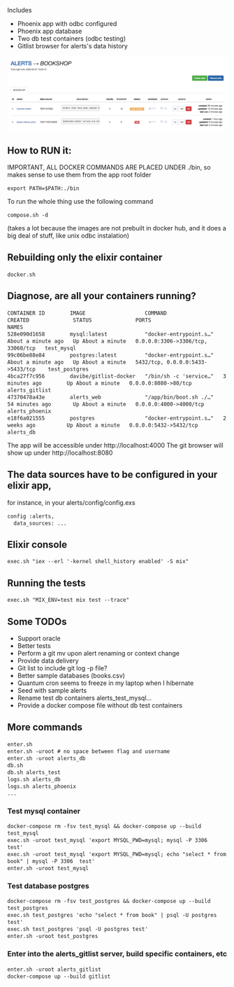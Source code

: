 
Includes
  - Phoenix app with odbc configured
  - Phoenix app database
  - Two db test containers (odbc testing)
  - Gitlist browser for alerts's data history

![sample](./sample.png)


## How to RUN it:

IMPORTANT, ALL DOCKER COMMANDS ARE PLACED UNDER ./bin, so makes sense to use them from the app root folder

```
export PATH=$PATH:./bin
```

To run the whole thing use the following command

```
compose.sh -d
```

(takes a lot because the images are not prebuilt in docker hub, and it does a big deal of stuff, like unix odbc instalation)

## Rebuilding only the elixir container
```
docker.sh
```


## Diagnose, are all your containers running?
```
CONTAINER ID        IMAGE                   COMMAND                  CREATED              STATUS              PORTS                               NAMES
528e090d1658        mysql:latest            "docker-entrypoint.s…"   About a minute ago   Up About a minute   0.0.0.0:3306->3306/tcp, 33060/tcp   test_mysql
99c06be88e84        postgres:latest         "docker-entrypoint.s…"   About a minute ago   Up About a minute   5432/tcp, 0.0.0.0:5433->5433/tcp    test_postgres
4bca27f7c956        davibe/gitlist-docker   "/bin/sh -c 'service…"   3 minutes ago        Up About a minute   0.0.0.0:8080->80/tcp                alerts_gitlist
47370478a43e        alerts_web              "/app/bin/boot.sh ./…"   54 minutes ago       Up About a minute   0.0.0.0:4000->4000/tcp              alerts_phoenix
e18f6a021555        postgres                "docker-entrypoint.s…"   2 weeks ago          Up About a minute   0.0.0.0:5432->5432/tcp              alerts_db
```

The app will be accessible under http://localhost:4000
The git browser will show up under http://localhost:8080

## The data sources have to be configured in your elixir app,
for instance, in your alerts/config/config.exs

```
config :alerts,
  data_sources: ...
```

## Elixir console
```
exec.sh "iex --erl '-kernel shell_history enabled' -S mix"
```

## Running the tests
```
exec.sh "MIX_ENV=test mix test --trace"
```

## Some TODOs
- Support oracle
- Better tests
- Perform a git mv upon alert renaming or context change
- Provide data delivery
- Git list to include git log -p file?
- Better sample databases (books.csv)
- Quantum cron seems to freeze in my laptop when I hibernate
- Seed with sample alerts
- Rename test db containers alerts_test_mysql...
- Provide a docker compose file without db test containers

## More commands
```
enter.sh
enter.sh -uroot # no space between flag and username
enter.sh -uroot alerts_db
db.sh
db.sh alerts_test
logs.sh alerts_db
logs.sh alerts_phoenix
...
```

### Test mysql container
```
docker-compose rm -fsv test_mysql && docker-compose up --build test_mysql
exec.sh -uroot test_mysql 'export MYSQL_PWD=mysql; mysql -P 3306  test'
exec.sh -uroot test_mysql 'export MYSQL_PWD=mysql; echo "select * from book" | mysql -P 3306  test'
enter.sh -uroot test_mysql
```

### Test database postgres
```
docker-compose rm -fsv test_postgres && docker-compose up --build test_postgres
exec.sh test_postgres 'echo "select * from book" | psql -U postgres test'
exec.sh test_postgres 'psql -U postgres test'
enter.sh -uroot test_postgres
```

### Enter into the alerts_gitlist server, build specific containers, etc
```
enter.sh -uroot alerts_gitlist
docker-compose up --build gitlist
```
